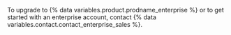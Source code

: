 To upgrade to {% data variables.product.prodname_enterprise %} or to get started with an enterprise account, contact {% data variables.contact.contact_enterprise_sales %}.
